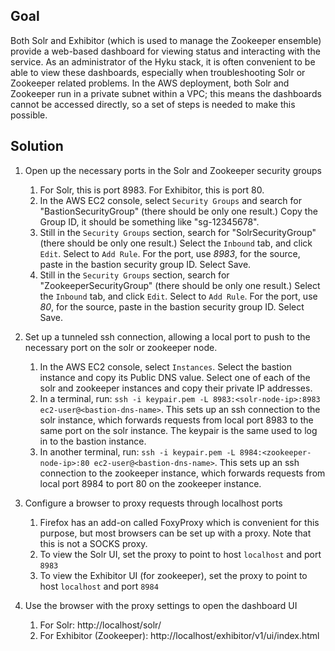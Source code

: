 ## Goal

Both Solr and Exhibitor (which is used to manage the Zookeeper ensemble) provide a web-based dashboard for viewing status and interacting with the service. As an administrator of the Hyku stack, it is often convenient to be able to view these dashboards, especially when troubleshooting Solr or Zookeeper related problems. In the AWS deployment, both Solr and Zookeeper run in a private subnet within a VPC; this means the dashboards cannot be accessed directly, so a set of steps is needed to make this possible.

## Solution

1. Open up the necessary ports in the Solr and Zookeeper security groups
   1. For Solr, this is port 8983. For Exhibitor, this is port 80.
   2. In the AWS EC2 console, select `Security Groups` and search for "BastionSecurityGroup" (there should be only one result.) Copy the Group ID, it should be something like "sg-12345678".
   3. Still in the `Security Groups` section, search for "SolrSecurityGroup" (there should be only one result.) Select the `Inbound` tab, and click `Edit`. Select to `Add Rule`. For the port, use *8983*, for the source, paste in the bastion security group ID. Select Save.
   4. Still in the `Security Groups` section, search for "ZookeeperSecurityGroup" (there should be only one result.) Select the `Inbound` tab, and click `Edit`. Select to `Add Rule`. For the port, use *80*, for the source, paste in the bastion security group ID. Select Save.

2. Set up a tunneled ssh connection, allowing a local port to push to the necessary port on the solr or zookeeper node.
   1. In the AWS EC2 console, select `Instances`. Select the bastion instance and copy its Public DNS value. Select one of  each of the solr and zookeeper instances and copy their private IP addresses.
   2. In a terminal, run: `ssh -i keypair.pem -L 8983:<solr-node-ip>:8983 ec2-user@<bastion-dns-name>`. This sets up an ssh connection to the solr instance, which forwards requests from local port 8983 to the same port on the solr instance. The keypair is the same used to log in to the bastion instance.
   3. In another terminal, run: `ssh -i keypair.pem -L 8984:<zookeeper-node-ip>:80 ec2-user@<bastion-dns-name>`. This sets up an ssh connection to the zookeeper instance, which forwards requests from local port 8984 to port 80 on the zookeeper instance.

3. Configure a browser to proxy requests through localhost ports
   1. Firefox has an add-on called FoxyProxy which is convenient for this purpose, but most browsers can be set up with a proxy. Note that this is not a SOCKS proxy.
   2. To view the Solr UI, set the proxy to point to host `localhost` and port `8983`
   3. To view the Exhibitor UI (for zookeeper), set the proxy to point to host `localhost` and port `8984`

4. Use the browser with the proxy settings to open the dashboard UI
   1. For Solr: http://localhost/solr/
   2. For Exhibitor (Zookeeper): http://localhost/exhibitor/v1/ui/index.html